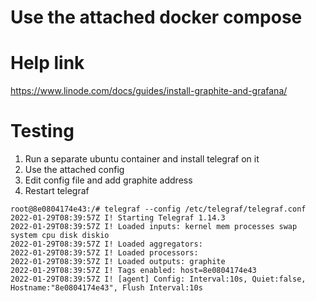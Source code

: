 # Use the attached docker compose

# Help link
https://www.linode.com/docs/guides/install-graphite-and-grafana/

# Testing

1. Run a separate ubuntu container and install telegraf on it
2. Use the attached config
3. Edit config file and add graphite address
3. Restart telegraf 

```
root@8e0804174e43:/# telegraf --config /etc/telegraf/telegraf.conf
2022-01-29T08:39:57Z I! Starting Telegraf 1.14.3
2022-01-29T08:39:57Z I! Loaded inputs: kernel mem processes swap system cpu disk diskio
2022-01-29T08:39:57Z I! Loaded aggregators:
2022-01-29T08:39:57Z I! Loaded processors:
2022-01-29T08:39:57Z I! Loaded outputs: graphite
2022-01-29T08:39:57Z I! Tags enabled: host=8e0804174e43
2022-01-29T08:39:57Z I! [agent] Config: Interval:10s, Quiet:false, Hostname:"8e0804174e43", Flush Interval:10s


```

